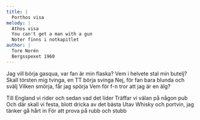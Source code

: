 ```yaml
---
title: |
  Porthos visa
melody: |
  Athos visa
  You can't get a man with a gun
  Noter finns i notkapitlet
author: |
  Tore Norén
  Bergsspexet 1960
---
```

Jag vill börja gasqua, var fan är min flaska?
Vem i helvete stal min butelj?
Skall törsten mig tvinga, en TT börja svinga
Nej, för fan bara blunda och svälj
Vilken smörja, får jag spörja
Vem för f-n tror att jag är en älg?

Till England vi rider och sedan vad det lider
Träffar vi välan på någon pub
Och där skall vi festa, blott dricka av det bästa
Utav Whisky och portvin, jag tänker gå hårt in
För att prova på rubb och stubb